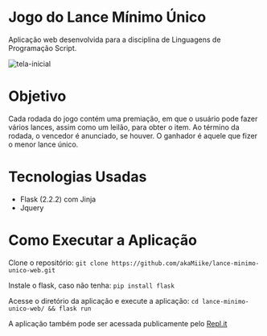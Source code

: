 # Jogo do Lance Mínimo Único

Aplicação web desenvolvida para a disciplina de Linguagens de Programação Script.

![tela-inicial](https://user-images.githubusercontent.com/50562060/202876560-71f3ef17-e0c9-454f-9ee7-851aecbc3afd.png)

# Objetivo

Cada rodada do jogo contém uma premiação, em que o usuário pode fazer vários lances, assim como um leilão, para obter o item.
Ao término da rodada, o vencedor é anunciado, se houver. O ganhador é aquele que fizer o menor lance único.

# Tecnologias Usadas
- Flask (2.2.2) com Jinja
- Jquery

# Como Executar a Aplicação

Clone o repositório:
`git clone https://github.com/akaMiike/lance-minimo-unico-web.git`

Instale o flask, caso não tenha:
`pip install flask`

Acesse o diretório da aplicação e execute a aplicação:
`cd lance-minimo-unico-web/ && flask run`

A aplicação também pode ser acessada publicamente pelo [Repl.it](https://replit.com/@Michael_Nichola/lance-minimo-unico-web)
